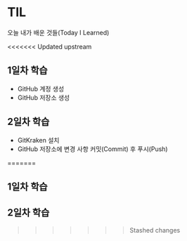 # TIL
오늘 내가 배운 것들(Today I Learned)

<<<<<<< Updated upstream

## 1일차 학습
 - GitHub 계정 생성
 - GitHub 저장소 생성

## 2일차 학습
 - GitKraken 설치
 - GitHub 저장소에 변경 사항 커밋(Commit) 후 푸시(Push)
 
=======
## 1일차 학습
## 2일차 학습
>>>>>>> Stashed changes
